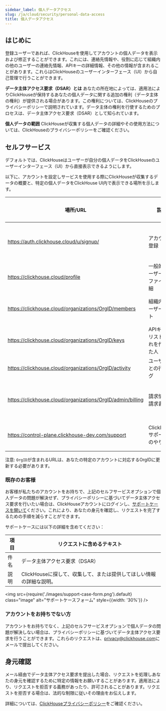 ```yaml
---
sidebar_label: 個人データアクセス
slug: /ja/cloud/security/personal-data-access
title: 個人データアクセス
---
```


## はじめに
登録ユーザーであれば、ClickHouseを使用してアカウントの個人データを表示および修正することができます。これには、連絡先情報や、役割に応じて組織内の他のユーザーの連絡先情報、APIキーの詳細情報、その他の情報が含まれることがあります。これらはClickHouseのユーザーインターフェース（UI）から自己管理で行うことができます。

**データ主体アクセス要求（DSAR）とは**
あなたの所在地によっては、適用法によりClickHouseが保持するあなたの個人データに関する追加の権利（データ主体の権利）が提供される場合があります。この権利については、ClickHouseのプライバシーポリシーで説明されています。データ主体の権利を行使するためのプロセスは、データ主体アクセス要求（DSAR）として知られています。

**個人データの範囲**
ClickHouseが収集する個人データの詳細やその使用方法については、ClickHouseのプライバシーポリシーをご確認ください。

## セルフサービス
デフォルトでは、ClickHouseはユーザーが自分の個人データをClickHouseのユーザーインターフェース（UI）から直接表示できるようにします。

以下に、アカウントを設定しサービスを使用する際にClickHouseが収集するデータの概要と、特定の個人データをClickHouse UI内で表示できる場所を示します。

| 場所/URL | 説明 | 個人データ |
|-------------|----------------|-----------------------------------------|
| https://auth.clickhouse.cloud/u/signup/ | アカウント登録 | メール、パスワード |
| https://clickhouse.cloud/profile | 一般的なユーザープロファイル詳細 |  名前、メール |
| https://clickhouse.cloud/organizations/OrgID/members | 組織内のユーザーリスト | 名前、メール |
| https://clickhouse.cloud/organizations/OrgID/keys | APIキーのリストとそれを作成した人 | メール |
| https://clickhouse.cloud/organizations/OrgID/activity | ユーザーごとの行動ログ | メール |
| https://clickhouse.cloud/organizations/OrgID/admin/billing | 請求情報と請求書 | 請求先住所、メール |
| https://control-plane.clickhouse-dev.com/support | ClickHouseサポートとのやり取り | 名前、メール |

注意: `OrgID`が含まれるURLは、あなたの特定のアカウントに対応するOrgIDに更新する必要があります。

### 既存のお客様
お客様が私たちのアカウントをお持ちで、上記のセルフサービスオプションで個人データの問題が解決せず、プライバシーポリシーに基づいてデータ主体アクセス要求を行いたい場合は、ClickHouseアカウントにログインし、[サポートケースを開いて](https://clickhouse.cloud/support)ください。これにより、あなたの身元を確認し、リクエストを完了するための手順を減らすことができます。

サポートケースには以下の詳細を含めてください：

| 項目 | リクエストに含めるテキスト |
|-------------|---------------------------------------------------|
| 件名 | データ主体アクセス要求（DSAR） |
| 説明 | ClickHouseに探して、収集して、または提供してほしい情報の詳細な説明。 |

<img src={require('./images/support-case-form.png').default}
  class="image"
  alt="サポートケースフォーム"
  style={{width: '30%'}} />

### アカウントをお持ちでない方
アカウントをお持ちでなく、上記のセルフサービスオプションで個人データの問題が解決しない場合は、プライバシーポリシーに基づいてデータ主体アクセス要求を行うことができます。これらのリクエストは、[privacy@clickhouse.com](mailto:privacy@clickhouse.com)にメールで提出してください。

## 身元確認

メール経由でデータ主体アクセス要求を提出した場合、リクエストを処理しあなたの身元を確認するために特定の情報をお願いすることがあります。適用法により、リクエストを拒否する義務があったり、許可されることがあります。リクエストを拒否する場合は、法的な制限に従いその理由をお伝えします。

詳細については、[ClickHouseプライバシーポリシー](https://clickhouse.com/legal/privacy-policy)をご確認ください。
